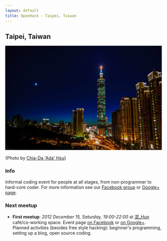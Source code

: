 ```yaml
---
layout: default
title: OpenHack - Taipei, Taiwan
---
```


## Taipei, Taiwan

![Taipei city at night by Chia-Da "Ada" Hsu](/taipei/TaipeiCityscape.png)

{Photo by [Chia-Da 'Ada' Hsu][photocredit]}

### Info

Informal coding event for people at all stages, from non-programmer to hard-core coder. For more information see our [Facebook group][openhackfb] or [Google+ page][openhackgp].

### Next meetup

* **First meetup**: *2012 December 15, Saturday, 19:00-22:00* at [混_Hun][hun] café/co-working space. Event page [on Facebook][meetup1fb] or [on Google+][meetup1gp]. Planned activities (besides free style hacking): beginner's programming, setting up a blog, open source coding.

[photocredit]: https://plus.google.com/photos/117273585109170363811/albums/5696597515913071889/5779342256401126082?banner=pwa "This picture on G+"
[hun]: https://www.facebook.com/pages/%E6%B7%B7_hun/289420404471011 "Hun's Facebook page"
[openhackfb]: https://www.facebook.com/groups/510083385683277/ "Group page on Facebook"
[meetup1fb]: https://www.facebook.com/events/323406857766875/ "Event page on Facebook"
[openhackgp]: https://plus.google.com/b/115727541741204190730/115727541741204190730/ "OpenHack Taipei on Google+"
[meetup1gp]: https://plus.google.com/b/115727541741204190730/events/c2ubm04d8aam5bh6prermkrbrkk "Event page on Google+"
